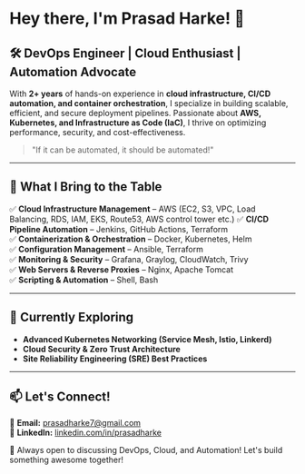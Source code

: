# Hey there, I'm Prasad Harke! 🚀  

## 🛠️ DevOps Engineer | Cloud Enthusiast | Automation Advocate  

With **2+ years** of hands-on experience in **cloud infrastructure, CI/CD automation, and container orchestration**, I specialize in building scalable, efficient, and secure deployment pipelines. Passionate about **AWS, Kubernetes, and Infrastructure as Code (IaC)**, I thrive on optimizing performance, security, and cost-effectiveness.  

> "If it can be automated, it should be automated!"  

---

## 🌟 What I Bring to the Table  

✅ **Cloud Infrastructure Management** – AWS (EC2, S3, VPC, Load Balancing, RDS, IAM, EKS, Route53, AWS control tower etc.)
✅ **CI/CD Pipeline Automation** – Jenkins, GitHub Actions, Terraform  
✅ **Containerization & Orchestration** – Docker, Kubernetes, Helm  
✅ **Configuration Management** – Ansible, Terraform  
✅ **Monitoring & Security** – Grafana, Graylog, CloudWatch, Trivy  
✅ **Web Servers & Reverse Proxies** – Nginx, Apache Tomcat  
✅ **Scripting & Automation** – Shell, Bash  

---

## 🌱 Currently Exploring  
- **Advanced Kubernetes Networking (Service Mesh, Istio, Linkerd)**  
- **Cloud Security & Zero Trust Architecture**  
- **Site Reliability Engineering (SRE) Best Practices**  

---

## 📫 Let's Connect!  
📧 **Email:** prasadharke7@gmail.com  
💼 **LinkedIn:** [linkedin.com/in/prasadharke](#)  

🚀 Always open to discussing DevOps, Cloud, and Automation! Let's build something awesome together!  
